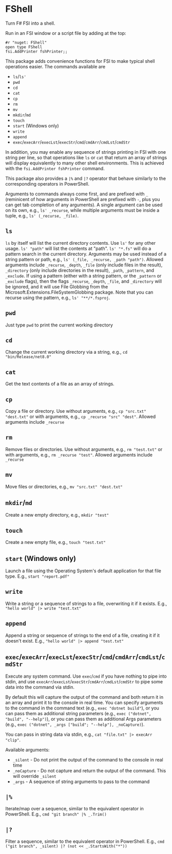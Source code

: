 # FShell
Turn F# FSI into a shell.

Run in an FSI window or a script file by adding at the top:
```F#
#r "nuget: FShell"
open type FShell
fsi.AddPrinter fshPrinter;;
```

This package adds convenience functions for FSI to make typical shell operations easier. The commands available are

- `ls`/`ls'`
- `pwd`
- `cd`
- `cat`
- `cp`
- `rm`
- `mv`
- `mkdir`/`md`
- `touch`
- `start` (Windows only)
- `write`
- `append`
- `exec`/`execArr`/`execLst`/`execStr`/`cmd`/`cmdArr`/`cmdLst`/`cmdStr`

In addition, you may enable any sequence of strings printing in FSI with one string per line, so that operations like `ls` or `cat` that return an array of strings will display equivalently to many other shell environments. This is achieved with the `fsi.AddPrinter fshPrinter` command.

This package also provides a `|%` and `|?` operator that behave similarly to the corresponding operators in PowerShell.

Arguments to commands always come first, and are prefixed with `_` (reminicent of how arguments in PowerShell are prefixed with `-`, plus you can get tab completion of any arguments). A single argument can be used on its own, e.g., `ls' _recurse`, while multiple arguments must be inside a tuple, e.g., `ls' (_recurse, _file)`. 

## `ls`

`ls` by itself will list the current directory contents. Use `ls'` for any other usage. 
`ls' "path"` will list the contents at "path". 
`ls' "*.fs"` will do a pattern search in the current directory. 
Arguments may be used instead of a string pattern or path, e.g., `ls' (_file, _recurse, _path "path")`. Allowed  arguments include `_recurse`, `_depth`, `_file` (only include files in the result), `_directory` (only include directories in the result), `_path`, `_pattern`, and `_exclude`.
If using a pattern (either with a string pattern, or the `_pattern` or `_exclude` flags), then the flags `_recurse`, `_depth`, `_file`, and `_directory` will be ignored, and it will use File Globbing from the Microsoft.Extensions.FileSystemGlobbing package. Note that you can recurse using the pattern, e.g., `ls' "**/*.fsproj`.

## `pwd`

Just type `pwd` to print the current working directory

## `cd`

Change the current working directory via a string, e.g., `cd "bin/Release/net8.0"`

## `cat`

Get the text contents of a file as an array of strings.

## `cp`

Copy a file or directory. Use without arguments, e.g., `cp "src.txt" "dest.txt"` or with arguments, e.g., `cp _recurse "src" "dest"`. Allowed arguments include `_recurse` 

## `rm`

Remove files or directories. Use without arguments, e.g., `rm "test.txt"` or with arguments, e.g., `rm _recurse "test"`. Allowed arguments include `_recurse`

## `mv`

Move files or directories, e.g., `mv "src.txt" "dest.txt"`

## `mkdir`/`md`

Create a new empty directory, e.g., `mkdir "test"`

## `touch`

Create a new empty file, e.g., `touch "test.txt"`

## `start` (Windows only)

Launch a file using the Operating System's default application for that file type. E.g., `start "report.pdf"`

## `write`

Write a string or a sequence of strings to a file, overwriting it if it exists. E.g., `"hello world" |> write "test.txt"`

## `append`

Append a string or sequence of strings to the end of a file, creating it if it doesn't exist. E.g., `"hello world" |> append "test.txt"`

## `exec`/`execArr`/`execLst`/`execStr`/`cmd`/`cmdArr`/`cmdLst`/`cmdStr`

Execute any system command. Use `exec`/`cmd` if you have nothing to pipe into stdin, and use `execArr`/`execLst`/`execStr`/`cmdArr`/`cmdLst`/`cmdStr` to pipe some data into the command via stdin.

By default this will capture the output of the command and both return it in an array and print it to the console in real time.
You can specify arguments to the command in the command text (e.g., `exec "dotnet build"`), or you can pass them as additional string parameters  (e.g., `exec ("dotnet", "build", "--help")`), or you can pass them as additional Args parameters (e.g., `exec ("dotnet", _args ["build"; "--help"], _noCapture)`). 

You can pass in string data via stdin, e.g., `cat "file.txt" |> execArr "clip"`.

Available arguments:
- `_silent` - Do not print the output of the command to the console in real time
- `_noCapture` - Do not capture and return the output of the command. This will override `_silent`
- `_args` - A sequence of string arguments to pass to the command

## `|%`

Iterate/map over a sequence, similar to the equivalent operator in PowerShell. E.g., `cmd "git branch" |% _.Trim()`

## `|?`

Filter a sequence, similar to the equivalent operator in PowerShell. E.g., `cmd ("git branch", _silent) |? (not << _.StartsWith("*"))`
